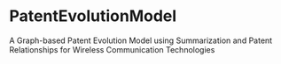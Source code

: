 # PatentEvolutionModel
A Graph-based Patent Evolution Model using Summarization and Patent Relationships for Wireless Communication Technologies
